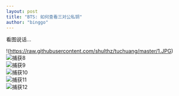 ```yaml
---
layout: post
title: "BTS: 如何查看三对公私钥"
author: "binggo"
---
```


看图说话…   

!(https://raw.githubusercontent.com/shulthz/tuchuang/master/1.JPG)
![捕获8](https://user-images.githubusercontent.com/34892308/89480432-e5145480-d7c7-11ea-83f7-c252e1488866.JPG)  
![捕获9](https://user-images.githubusercontent.com/34892308/89480436-e5aceb00-d7c7-11ea-9212-23f4864a3c74.JPG)  
![捕获10](https://user-images.githubusercontent.com/34892308/89480438-e6458180-d7c7-11ea-98d6-f6ee773c70e4.JPG)  
![捕获11](https://user-images.githubusercontent.com/34892308/89480430-e34a9100-d7c7-11ea-87fb-f5fb9415ce98.JPG)  
![捕获12](https://user-images.githubusercontent.com/34892308/89480431-e47bbe00-d7c7-11ea-84e4-d611ffaa6a83.JPG)  
